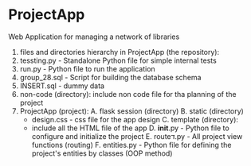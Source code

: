 # ProjectApp
Web Application for managing a network of libraries

1. files and directories hierarchy in ProjectApp (the repository):
2. tessting.py - Standalone Python file for simple internal tests
3. run.py - Python file to run the application
4. group_28.sql - Script for building the database schema
5. INSERT.sql - dummy data
6. non-code (directory):
  include non code file for tha planning of the project
7. ProjectApp (project):
  A. flask session (directory)
  B. static (directory)
    * design.css - css file for the app design
  C. template (directory):
    * include all the HTML file of the app
  D. __init__.py - Python file to configure and initialize the project
  E. routeד.py - All project view functions (routing) 
  F. entities.py - Python file for defining the project's entities by classes (OOP method)
  
  
  
